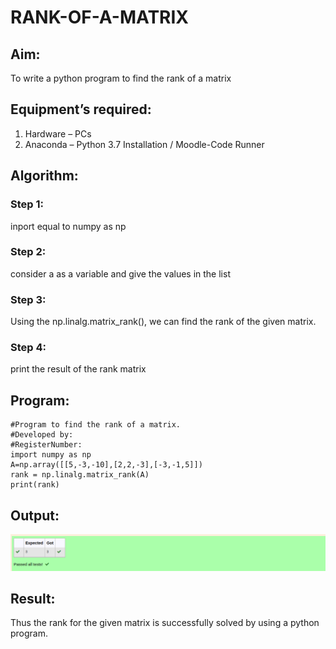 # RANK-OF-A-MATRIX
## Aim:
To write a python program to find the rank of a matrix
## Equipment’s required:
1. 	Hardware – PCs
2. 	Anaconda – Python 3.7 Installation / Moodle-Code Runner
## Algorithm:
### Step 1: 
inport equal to numpy as np
### Step 2: 
consider a as a variable and give the values in the list
### Step 3: 
Using the np.linalg.matrix_rank(), we can find the rank of the given matrix.
### Step 4: 
print the result of  the rank matrix
## Program:
```
#Program to find the rank of a matrix.
#Developed by: 
#RegisterNumber:
import numpy as np
A=np.array([[5,-3,-10],[2,2,-3],[-3,-1,5]])
rank = np.linalg.matrix_rank(A)
print(rank)
```
## Output:
![output](rank.png)
## Result:
Thus the rank for the given matrix is successfully solved by  using a python program.

